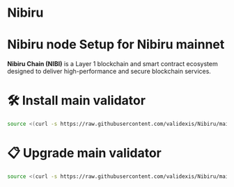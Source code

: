 # Nibiru
<div>
<h1 align="left" style="display: flex;"> Nibiru node Setup for Nibiru mainnet</h1>
</div>

**Nibiru Chain (NIBI)** is a Layer 1 blockchain and smart contract ecosystem designed to deliver high-performance and secure blockchain services.

# 🛠️ Install main validator
~~~bash
source <(curl -s https://raw.githubusercontent.com/validexis/Nibiru/main/installmain.sh)
~~~
# 📋 Upgrade main validator
~~~bash
source <(curl -s https://raw.githubusercontent.com/validexis/Nibiru/main/upgrademain.sh)
~~~
